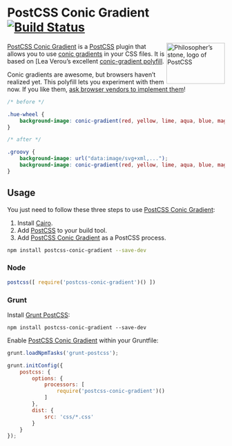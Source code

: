 # PostCSS Conic Gradient [![Build Status][ci-img]][ci]

<img align="right" width="135" height="95" src="http://postcss.github.io/postcss/logo-leftp.png" title="Philosopher’s stone, logo of PostCSS">

[PostCSS Conic Gradient] is a [PostCSS] plugin that allows you to use [conic gradients] in your CSS files. It is based on [Lea Verou’s excellent [conic-gradient polyfill].

Conic gradients are awesome, but browsers haven’t realized yet. This polyfill lets you experiment with them now. If you like them, [ask browser vendors to implement them]!

```css
/* before */

.hue-wheel {
	background-image: conic-gradient(red, yellow, lime, aqua, blue, magenta, red);
}

/* after */

.groovy {
	background-image: url("data:image/svg+xml,...");
	background-image: conic-gradient(red, yellow, lime, aqua, blue, magenta, red);
}
```

## Usage

You just need to follow these three steps to use [PostCSS Conic Gradient]:

1. Install [Cairo].
2. Add [PostCSS] to your build tool.
3. Add [PostCSS Conic Gradient] as a PostCSS process.

```sh
npm install postcss-conic-gradient --save-dev
```

### Node

```js
postcss([ require('postcss-conic-gradient')() ])
```

### Grunt

Install [Grunt PostCSS]:

```shell
npm install postcss-conic-gradient --save-dev
```

Enable [PostCSS Conic Gradient] within your Gruntfile:

```js
grunt.loadNpmTasks('grunt-postcss');

grunt.initConfig({
	postcss: {
		options: {
			processors: [
				require('postcss-conic-gradient')()
			]
		},
		dist: {
			src: 'css/*.css'
		}
	}
});
```

[ask browser vendors to implement them]: http://leaverou.github.io/conic-gradient/#ask
[ci]: https://travis-ci.org/jonathantneal/postcss-conic-gradient
[ci-img]: https://travis-ci.org/jonathantneal/postcss-conic-gradient.svg
[Cairo]: https://github.com/Automattic/node-canvas/wiki/_pages
[conic-gradient polyfill]: http://leaverou.github.io/conic-gradient/
[conic gradients]: http://w3.org/TR/css4-images/#conic-gradients
[Grunt PostCSS]: https://github.com/nDmitry/grunt-postcss
[Lea Verou]: http://lea.verou.me/
[PostCSS]: https://github.com/postcss/postcss
[PostCSS Conic Gradient]: https://github.com/jonathantneal/postcss-conic-gradient
